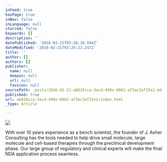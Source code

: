 ```yaml
---
inFeed: true
hasPage: true
inNav: false
inLanguage: null
starred: false
keywords: []
description: ''
datePublished: '2016-02-21T03:26:38.594Z'
dateModified: '2016-02-21T03:26:23.247Z'
title: ''
author: []
authors: []
publisher:
  name: null
  domain: null
  url: null
  favicon: null
sourcePath: _posts/2016-02-21-ab628cca-3acd-499e-8062-af3ac3af15e1.md
published: true
url: ab628cca-3acd-499e-8062-af3ac3af15e1/index.html
_type: Article

---
```

![](https://the-grid-user-content.s3-us-west-2.amazonaws.com/f54ef1b9-1522-497c-9033-66fe91fd5370.jpg)

With over 10 years experience as a bench scientist, the founder of J. Asher Consulting has the tools needed to help drive small molecule, large molecule and cell-based therapies through the preclinical development phase. Our large group of regulatory and clinical experts will make the final NDA application process seamless.